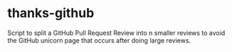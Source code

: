 # thanks-github
Script to split a GitHub Pull Request Review into n smaller reviews to avoid the GitHub unicorn page that occurs after doing large reviews.

